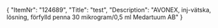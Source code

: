 {
  "ItemNr": "124689",
  "Title": "test",
  "Description": "AVONEX, inj-vätska, lösning, förfylld penna 30 mikrogram/0,5 ml Medartuum AB"
}